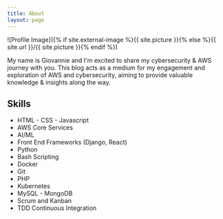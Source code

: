 ```yaml
---
title: About
layout: page
---
```

![Profile Image]({% if site.external-image %}{{ site.picture }}{% else %}{{ site.url }}/{{ site.picture }}{% endif %})

<p>My name is Giovannie and I'm excited to share my cybersecurity & AWS journey with you. This blog acts as a medium for my engagement and exploration of AWS and cybersecurity, aiming to provide valuable knowledge & insights along the way.</p>

<h2>Skills</h2>

<ul class="skill-list">
	<li>HTML - CSS - Javascript</li>
	<li>AWS Core Services</li>
	<li>AI/ML</li>
	<li>Front End Frameworks (Django, React)</li>
	<li>Python</li>
	<li>Bash Scripting</li>
	<li>Docker</li>
	<li>Git</li>
	<li>PHP</li>
	<li>Kubernetes</li>
	<li>MySQL - MongoDB</li>
	<li>Scrum and Kanban</li>
	<li>TDD Continuous Integration</li>
</ul>

